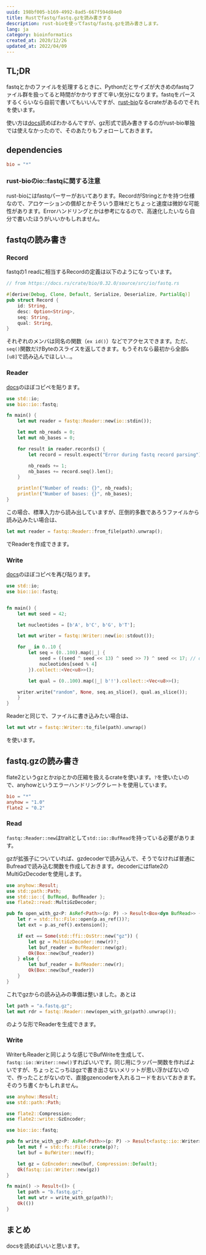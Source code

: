 ```yaml
---
uuid: 198bf005-b169-4992-8ad5-667f594d84e0
title: Rustでfastq/fastq.gzを読み書きする
description: rust-bioを使ってfastq/fastq.gzを読み書きします。
lang: ja
category: bioinformatics
created_at: 2020/12/26
updated_at: 2022/04/09
---
```


## TL;DR

fastqとかのファイルを処理するときに、Pythonだとサイズが大きめのfastqファイル群を扱ってると時間がかかりすぎて辛い気分になります。fastqをパースするくらいなら自前で書いてもいいんですが、[rust-bio](https://github.com/rust-bio/rust-bio)なるcrateがあるのでそれを使います。

使い方は[docs](https://docs.rs/bio/latest/bio/index.html)読めばわかるんですが、gz形式で読み書きするのがrust-bio単独では使えなかったので、そのあたりもフォローしておきます。

## dependencies

```toml:title=Cargo.toml
bio = "*"
```

### rust-bioのio::fastqに関する注意

rust-bioにはfastqパーサーがおいてあります。RecordがStringとかを持つ仕様なので、アロケーションの償却とかそういう意味だとちょっと速度は微妙な可能性があります。Errorハンドリングとかは参考になるので、高速化したいなら自分で書いたほうがいいかもしれません。

## fastqの読み書き

### Record

fastqの1 readに相当するRecordの定義は以下のようになっています。

```rust
// from https://docs.rs/crate/bio/0.32.0/source/src/io/fastq.rs

#[derive(Debug, Clone, Default, Serialize, Deserialize, PartialEq)]
pub struct Record {
    id: String,
    desc: Option<String>,
    seq: String,
    qual: String,
}
```

それぞれのメンバは同名の関数（`ex id()`）などでアクセスできます。ただ、`seq()`関数だけByteのスライスを返してきます。もうそれなら最初から全部`&[u8]`で読み込んでほしい...。

### Reader

[docs](https://docs.rs/bio/latest/bio/io/fastq/index.html)のほぼコピペを貼ります。


```rust
use std::io;
use bio::io::fastq;

fn main() {
    let mut reader = fastq::Reader::new(io::stdin());

    let mut nb_reads = 0;
    let mut nb_bases = 0;

    for result in reader.records() {
        let record = result.expect("Error during fastq record parsing");

        nb_reads += 1;
        nb_bases += record.seq().len();
    }

    println!("Number of reads: {}", nb_reads);
    println!("Number of bases: {}", nb_bases);
}
```

この場合、標準入力から読み出していますが、圧倒的多数であろうファイルから読み込みたい場合は、

```rust
let mut reader = fastq::Reader::from_file(path).unwrap();
```

でReaderを作成できます。

### Write

[docs](https://docs.rs/bio/latest/bio/io/fastq/index.html)のほぼコピペを再び貼ります。

```rust
use std::io;
use bio::io::fastq;


fn main() {
    let mut seed = 42;

    let nucleotides = [b'A', b'C', b'G', b'T'];

    let mut writer = fastq::Writer::new(io::stdout());

    for _ in 0..10 {
        let seq = (0..100).map(|_| {
            seed = ((seed ^ seed << 13) ^ seed >> 7) ^ seed << 17; // don't use this random generator
            nucleotides[seed % 4]
        }).collect::<Vec<u8>>();

        let qual = (0..100).map(|_| b'!').collect::<Vec<u8>>();

    writer.write("random", None, seq.as_slice(), qual.as_slice());
    }
}
```

Readerと同じで、ファイルに書き込みたい場合は、

```rust
let mut wtr = fastq::Writer::to_file(path).unwrap()
```

を使います。

## fastq.gzの読み書き

flate2というgzとかzipとかの圧縮を扱えるcrateを使います。`?`を使いたいので、anyhowというエラーハンドリングクレートを使用しています。

```toml:title=Cargo.toml
bio = "*"
anyhow = "1.0"
flate2 = "0.2"
```

### Read

`fastq::Reader::new`はtraitとして`std::io::BufRead`を持っている必要があります。

gzが拡張子についていれば、gzdecoderで読み込んで、そうでなければ普通にBufreadで読み込む関数を作成しておきます。decoderにはflate2のMultiGzDecoderを使用します。


```rust
use anyhow::Result;
use std::path::Path;
use std::io::{ BufRead, BufReader };
use flate2::read::MultiGzDecoder;

pub fn open_with_gz<P: AsRef<Path>>(p: P) -> Result<Box<dyn BufRead>> {
    let r = std::fs::File::open(p.as_ref())?;
    let ext = p.as_ref().extension();

    if ext == Some(std::ffi::OsStr::new("gz")) {
        let gz = MultiGzDecoder::new(r)?;
        let buf_reader = BufReader::new(gz);
        Ok(Box::new(buf_reader))
    } else {
        let buf_reader = BufReader::new(r);
        Ok(Box::new(buf_reader))
    }
}
```

これでgzからの読み込みの準備は整いました。あとは

```rust
let path = "a.fastq.gz";
let mut rdr = fastq::Reader::new(open_with_gz(path).unwrap());
```

のような形でReaderを生成できます。

### Write

WriterもReaderと同じような感じでBufWriteを生成して、`fastq::io::Writer::new()`すればいいです。同じ用にラッパー関数を作ればよいですが、ちょっとこっちはgzで書き出さないメリットが思い浮かばないので、作ったことがないので、直接gzencoderを入れるコードをおいておきます。そのうち書くかもしれません。

```rust
use anyhow::Result;
use std::path::Path;

use flate2::Compression;
use flate2::write::GzEncoder;

use bio::io::fastq;

pub fn write_with_gz<P: AsRef<Path>>(p: P) -> Result<fastq::io::Writer> {
    let mut f = std::fs::File::crate(p)?;
    let buf = BufWriter::new(f);

    let gz = GzEncoder::new(buf, Compression::Default);
    Ok(fastq::io::Writer::new(gz))
}

fn main() -> Result<()> {
    let path = "b.fastq.gz";
    let mut wtr = write_with_gz(path)?;
    Ok(())
}
```

## まとめ
docsを読めばいいと思います。